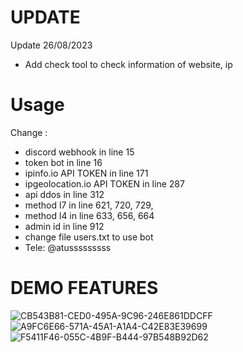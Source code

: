# UPDATE
Update 26/08/2023
- Add check tool to check information of website, ip
# Usage
Change :
- discord webhook in line 15
- token bot in line 16
- ipinfo.io API TOKEN in line 171
- ipgeolocation.io API TOKEN in line 287 
- api ddos in line 312
- method l7 in line 621, 720, 729, 
- method l4 in line 633, 656, 664
- admin id in line 912
- change file users.txt to use bot
- Tele: @atusssssssss

# DEMO FEATURES
![CB543B81-CED0-495A-9C96-246E861DDCFF](https://github.com/vominht/BOT-DDoS-TELEGRAM/assets/103721562/40f8438e-8433-4757-9e7b-34e81624d732)
![A9FC6E66-571A-45A1-A1A4-C42E83E39699](https://github.com/vominht/BOT-DDoS-TELEGRAM/assets/103721562/e8b979ae-1d76-4d34-b3af-296888b636ca)
![F5411F46-055C-4B9F-B444-97B548B92D62](https://github.com/vominht/BOT-DDoS-TELEGRAM/assets/103721562/8f729def-1fa0-4d77-923a-3e6b1ef9deaf)
